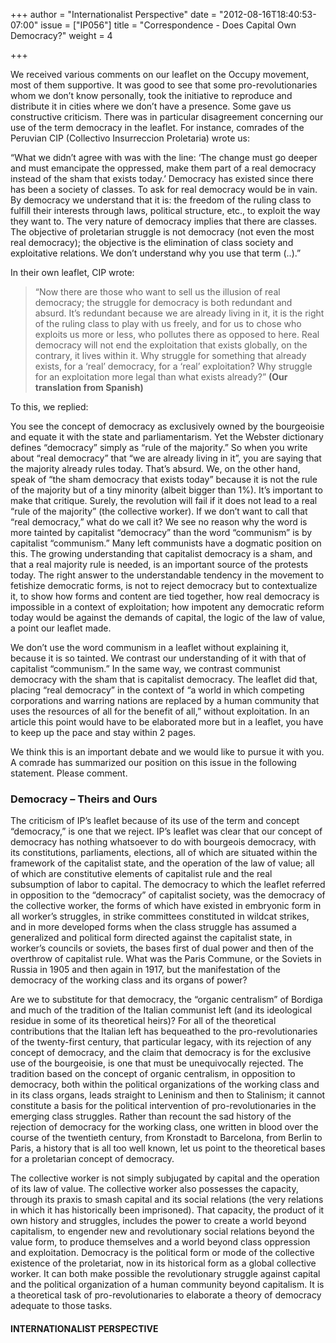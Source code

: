 +++
author = "Internationalist Perspective"
date = "2012-08-16T18:40:53-07:00"
issue = ["IP056"]
title = "Correspondence - Does Capital Own Democracy?"
weight = 4

+++

We received various comments on our leaflet on the Occupy movement, most of them supportive. It was good to see that some pro-revolutionaries whom we don’t know personally, took the initiative to reproduce and distribute it in cities where we don’t have a presence. Some gave us constructive criticism. There was in particular disagreement concerning our use of the term democracy in the leaflet. For instance, comrades of the Peruvian CIP (Collectivo Insurreccion Proletaria) wrote us:

“What we didn’t agree with was with the line: ‘The change must go deeper and must emancipate the oppressed, make them part of a real democracy instead of the sham that exists today.’ Democracy has existed since there has been a society of classes. To ask for real democracy would be in vain. By democracy we understand that it is: the freedom of the ruling class to fulfill their interests through laws, political structure, etc., to exploit the way they want to. The very nature of democracy implies that there are classes. The objective of proletarian struggle is not democracy (not even the most real democracy); the objective is the elimination of class society and exploitative relations. We don’t understand why you use that term (..).”

In their own leaflet, CIP wrote: 

> “Now there are those who want to sell us the illusion of real democracy; the struggle for democracy is both redundant and absurd. It’s redundant because we are already living in it, it is the right of the ruling class to play with us freely, and for us to chose who exploits us more or less, who pollutes there as opposed to here. Real democracy will not end the exploitation that exists globally, on the contrary, it lives within it. Why struggle for something that already exists, for a ‘real’ democracy, for a ‘real’ exploitation? Why struggle for an exploitation more legal than what exists already?” **(Our translation from Spanish)**

To this, we replied:

You see the concept of democracy as exclusively owned by the bourgeoisie and equate it with the state and parliamentarism. Yet the Webster dictionary defines “democracy” simply as “rule of the majority.” So when you write about “real democracy” that “we are already living in it”, you are saying that the majority already rules today. That’s absurd. We, on the other hand, speak of “the sham democracy that exists today” because it is not the rule of the majority but of a tiny minority (albeit bigger than 1%). It’s important to make that critique. Surely, the revolution will fail if it does not lead to a real “rule of the majority” (the collective worker). If we don’t want to call that “real democracy,” what do we call it? We see no reason why the word is more tainted by capitalist “democracy” than the word “communism” is by capitalist “communism.” Many left communists have a dogmatic position on this. The growing understanding that capitalist democracy is a sham, and that a real majority rule is needed, is an important source of the protests today. The right answer to the understandable tendency in the movement to fetishize democratic forms, is not to reject democracy but to contextualize it, to show how forms and content are tied together, how real democracy is impossible in a context of exploitation; how impotent any democratic reform today would be against the demands of capital, the logic of the law of value, a point our leaflet made.

We don’t use the word communism in a leaflet without explaining it, because it is so tainted. We contrast our understanding of it with that of capitalist “communism.” In the same way, we contrast communist democracy with the sham that is capitalist democracy. The leaflet did that, placing “real democracy” in the context of “a world in which competing corporations and warring nations are replaced by a human community that uses the resources of all for the benefit of all,” without exploitation. In an article this point would have to be elaborated more but in a leaflet, you have to keep up the pace and stay within 2 pages.

We think this is an important debate and we would like to pursue it with you. A comrade has summarized our position on this issue in the following statement. Please comment.

### Democracy – Theirs and Ours

The criticism of IP’s leaflet because of its use of the term and concept “democracy,” is one that we reject. IP’s leaflet was clear that our concept of democracy has nothing whatsoever to do with bourgeois democracy, with its constitutions, parliaments, elections, all of which are situated within the framework of the capitalist state, and the operation of the law of value; all of which are constitutive elements of capitalist rule and the real subsumption of labor to capital. The democracy to which the leaflet referred in opposition to the “democracy” of capitalist society, was the democracy of the collective worker, the forms of which have existed in embryonic form in all worker’s struggles, in strike committees constituted in wildcat strikes, and in more developed forms when the class struggle has assumed a generalized and political form directed against the capitalist state, in worker’s councils or soviets, the bases first of dual power and then of the overthrow of capitalist rule. What was the Paris Commune, or the Soviets in Russia in 1905 and then again in 1917, but the manifestation of the democracy of the working class and its organs of power?

Are we to substitute for that democracy, the “organic centralism” of Bordiga and much of the tradition of the Italian communist left (and its ideological residue in some of its theoretical heirs)? For all of the theoretical contributions that the Italian left has bequeathed to the pro-revolutionaries of the twenty-first century, that particular legacy, with its rejection of any concept of democracy, and the claim that democracy is for the exclusive use of the bourgeoisie, is one that must be unequivocally rejected. The tradition based on the concept of organic centralism, in opposition to democracy, both within the political organizations of the working class and in its class organs, leads straight to Leninism and then to Stalinism; it cannot constitute a basis for the political intervention of pro-revolutionaries in the emerging class struggles. Rather than recount the sad history of the rejection of democracy for the working class, one written in blood over the course of the twentieth century, from Kronstadt to Barcelona, from Berlin to Paris, a history that is all too well known, let us point to the theoretical bases for a proletarian concept of democracy.

The collective worker is not simply subjugated by capital and the operation of its law of value. The collective worker also possesses the capacity, through its praxis to smash capital and its social relations (the very relations in which it has historically been imprisoned). That capacity, the product of it own history and struggles, includes the power to create a world beyond capitalism, to engender new and revolutionary social relations beyond the value form, to produce themselves and a world beyond class oppression and exploitation. Democracy is the political form or mode of the collective existence of the proletariat, now in its historical form as a global collective worker. It can both make possible the revolutionary struggle against capital and the political organization of a human community beyond capitalism. It is a theoretical task of pro-revolutionaries to elaborate a theory of democracy adequate to those tasks.

#### INTERNATIONALIST PERSPECTIVE